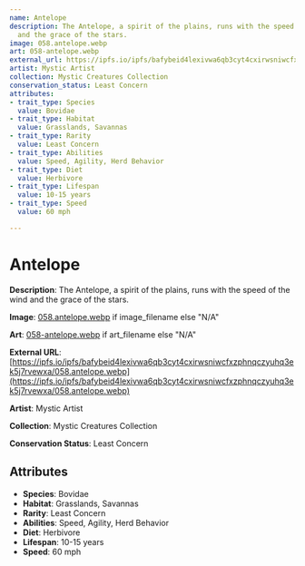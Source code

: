 ```yaml
---
name: Antelope
description: The Antelope, a spirit of the plains, runs with the speed of the wind
  and the grace of the stars.
image: 058.antelope.webp
art: 058-antelope.webp
external_url: https://ipfs.io/ipfs/bafybeid4lexivwa6qb3cyt4cxirwsniwcfxzphnqczyuhq3ek5j7rvewxa/058.antelope.webp
artist: Mystic Artist
collection: Mystic Creatures Collection
conservation_status: Least Concern
attributes:
- trait_type: Species
  value: Bovidae
- trait_type: Habitat
  value: Grasslands, Savannas
- trait_type: Rarity
  value: Least Concern
- trait_type: Abilities
  value: Speed, Agility, Herd Behavior
- trait_type: Diet
  value: Herbivore
- trait_type: Lifespan
  value: 10-15 years
- trait_type: Speed
  value: 60 mph

---
```


# Antelope

**Description**: The Antelope, a spirit of the plains, runs with the speed of the wind and the grace of the stars.

**Image**: [058.antelope.webp](./058.antelope.webp) if image_filename else "N/A"

**Art**: [058-antelope.webp](./058-antelope.webp) if art_filename else "N/A"

**External URL**: [https://ipfs.io/ipfs/bafybeid4lexivwa6qb3cyt4cxirwsniwcfxzphnqczyuhq3ek5j7rvewxa/058.antelope.webp](https://ipfs.io/ipfs/bafybeid4lexivwa6qb3cyt4cxirwsniwcfxzphnqczyuhq3ek5j7rvewxa/058.antelope.webp)

**Artist**: Mystic Artist

**Collection**: Mystic Creatures Collection

**Conservation Status**: Least Concern

## Attributes
- **Species**: Bovidae
- **Habitat**: Grasslands, Savannas
- **Rarity**: Least Concern
- **Abilities**: Speed, Agility, Herd Behavior
- **Diet**: Herbivore
- **Lifespan**: 10-15 years
- **Speed**: 60 mph
